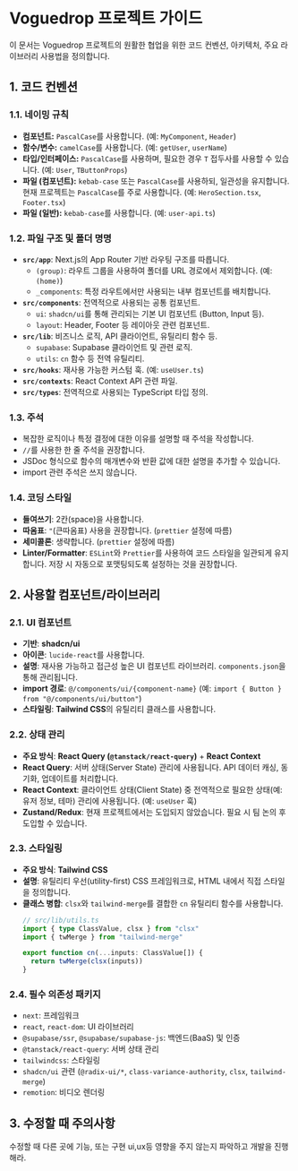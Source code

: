 # Voguedrop 프로젝트 가이드

이 문서는 Voguedrop 프로젝트의 원활한 협업을 위한 코드 컨벤션, 아키텍처, 주요 라이브러리 사용법을 정의합니다.

## 1. 코드 컨벤션

### 1.1. 네이밍 규칙

- **컴포넌트:** `PascalCase`를 사용합니다. (예: `MyComponent`, `Header`)
- **함수/변수:** `camelCase`를 사용합니다. (예: `getUser`, `userName`)
- **타입/인터페이스:** `PascalCase`를 사용하며, 필요한 경우 `T` 접두사를 사용할 수 있습니다. (예: `User`, `TButtonProps`)
- **파일 (컴포넌트):** `kebab-case` 또는 `PascalCase`를 사용하되, 일관성을 유지합니다. 현재 프로젝트는 `PascalCase`를 주로 사용합니다. (예: `HeroSection.tsx`, `Footer.tsx`)
- **파일 (일반):** `kebab-case`를 사용합니다. (예: `user-api.ts`)

### 1.2. 파일 구조 및 폴더 명명

- **`src/app`**: Next.js의 App Router 기반 라우팅 구조를 따릅니다.
  - `(group)`: 라우트 그룹을 사용하여 폴더를 URL 경로에서 제외합니다. (예: `(home)`)
  - `_components`: 특정 라우트에서만 사용되는 내부 컴포넌트를 배치합니다.
- **`src/components`**: 전역적으로 사용되는 공통 컴포넌트.
  - `ui`: `shadcn/ui`를 통해 관리되는 기본 UI 컴포넌트 (Button, Input 등).
  - `layout`: Header, Footer 등 레이아웃 관련 컴포넌트.
- **`src/lib`**: 비즈니스 로직, API 클라이언트, 유틸리티 함수 등.
  - `supabase`: Supabase 클라이언트 및 관련 로직.
  - `utils`: `cn` 함수 등 전역 유틸리티.
- **`src/hooks`**: 재사용 가능한 커스텀 훅. (예: `useUser.ts`)
- **`src/contexts`**: React Context API 관련 파일.
- **`src/types`**: 전역적으로 사용되는 TypeScript 타입 정의.

### 1.3. 주석

- 복잡한 로직이나 특정 결정에 대한 이유를 설명할 때 주석을 작성합니다.
- `//`를 사용한 한 줄 주석을 권장합니다.
- JSDoc 형식으로 함수의 매개변수와 반환 값에 대한 설명을 추가할 수 있습니다.
- import 관련 주석은 쓰지 않습니다.

### 1.4. 코딩 스타일

- **들여쓰기**: 2칸(space)을 사용합니다.
- **따옴표**: `"`(큰따옴표) 사용을 권장합니다. (`prettier` 설정에 따름)
- **세미콜론**: 생략합니다. (`prettier` 설정에 따름)
- **Linter/Formatter**: `ESLint`와 `Prettier`를 사용하여 코드 스타일을 일관되게 유지합니다. 저장 시 자동으로 포맷팅되도록 설정하는 것을 권장합니다.

## 2. 사용할 컴포넌트/라이브러리

### 2.1. UI 컴포넌트

- **기반**: **shadcn/ui**
- **아이콘**: `lucide-react`를 사용합니다.
- **설명**: 재사용 가능하고 접근성 높은 UI 컴포넌트 라이브러리. `components.json`을 통해 관리됩니다.
- **import 경로**: `@/components/ui/{component-name}` (예: `import { Button } from "@/components/ui/button"`)
- **스타일링**: **Tailwind CSS**의 유틸리티 클래스를 사용합니다.

### 2.2. 상태 관리

- **주요 방식**: **React Query (`@tanstack/react-query`)** + **React Context**
- **React Query**: 서버 상태(Server State) 관리에 사용됩니다. API 데이터 캐싱, 동기화, 업데이트를 처리합니다.
- **React Context**: 클라이언트 상태(Client State) 중 전역적으로 필요한 상태(예: 유저 정보, 테마) 관리에 사용됩니다. (예: `useUser` 훅)
- **Zustand/Redux**: 현재 프로젝트에서는 도입되지 않았습니다. 필요 시 팀 논의 후 도입할 수 있습니다.

### 2.3. 스타일링

- **주요 방식**: **Tailwind CSS**
- **설명**: 유틸리티 우선(utility-first) CSS 프레임워크로, HTML 내에서 직접 스타일을 정의합니다.
- **클래스 병합**: `clsx`와 `tailwind-merge`를 결합한 `cn` 유틸리티 함수를 사용합니다.
  ```typescript
  // src/lib/utils.ts
  import { type ClassValue, clsx } from "clsx"
  import { twMerge } from "tailwind-merge"

  export function cn(...inputs: ClassValue[]) {
    return twMerge(clsx(inputs))
  }
  ```

### 2.4. 필수 의존성 패키지

- `next`: 프레임워크
- `react`, `react-dom`: UI 라이브러리
- `@supabase/ssr`, `@supabase/supabase-js`: 백엔드(BaaS) 및 인증
- `@tanstack/react-query`: 서버 상태 관리
- `tailwindcss`: 스타일링
- `shadcn/ui` 관련 (`@radix-ui/*`, `class-variance-authority`, `clsx`, `tailwind-merge`)
- `remotion`: 비디오 렌더링

## 3. 수정할 때 주의사항
수정할 때 다른 곳에 기능, 또는 구현 ui,ux등  영향을 주지 않는지 파악하고 개발을 진행해라.